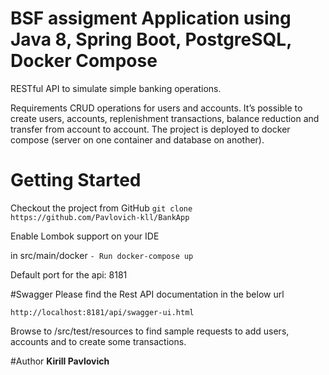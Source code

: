 # **BSF assigment Application using Java 8, Spring Boot, PostgreSQL, Docker Compose**

RESTful API to simulate simple banking operations.

Requirements
CRUD operations for users and accounts.
It’s possible to create users, accounts, replenishment transactions, 
balance reduction and transfer from account to account. 
The project is deployed to docker compose (server on one container and database on another).

# **Getting Started**
Checkout the project from GitHub
`git clone https://github.com/Pavlovich-kll/BankApp`

Enable Lombok support on your IDE

in src/main/docker
`- Run docker-compose up`

Default port for the api: 8181


#Swagger
Please find the Rest API documentation in the below url

`http://localhost:8181/api/swagger-ui.html`



Browse to <project-root>/src/test/resources to find sample requests to add users, 
accounts and to create some transactions.

#Author
**Kirill Pavlovich**
